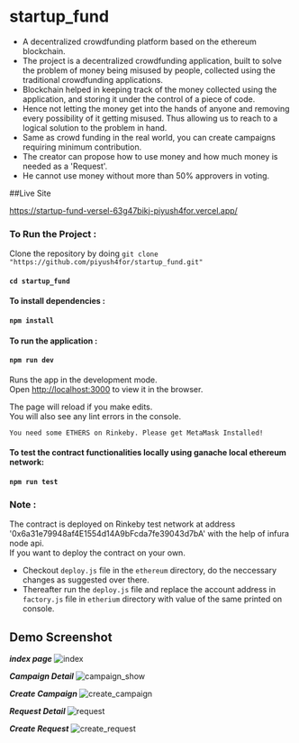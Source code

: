 # startup_fund
* A decentralized crowdfunding platform based on the ethereum blockchain. 
* The project is a decentralized crowdfunding application, built to solve the problem of money being misused by people, collected using the traditional crowdfunding applications.
* Blockchain helped in keeping track of the money collected using the application, and storing it under the control of a piece of code. 
* Hence not letting the money get into the hands of anyone and removing every possibility of it getting misused. Thus allowing us to reach to a logical solution to the problem in hand.
* Same as crowd funding in the real world, you can create campaigns requiring minimum contribution. 
* The creator can propose how to use money and how much money is needed as a 'Request'. 
* He cannot use money without more than 50% approvers in voting.

##Live Site

https://startup-fund-versel-63g47bikj-piyush4for.vercel.app/

### To Run the Project :

Clone the repository by doing `git clone "https://github.com/piyush4for/startup_fund.git"`

#### `cd startup_fund`

#### To install dependencies :

#### `npm install`

#### To run the application :

#### `npm run dev`

Runs the app in the development mode.<br />
Open [http://localhost:3000](http://localhost:3000) to view it in the browser.

The page will reload if you make edits.<br />
You will also see any lint errors in the console.

`You need some ETHERS on Rinkeby. Please get MetaMask Installed!`

#### To test the contract functionalities locally using ganache local ethereum network:

#### `npm run test`

### Note :
The contract is deployed on Rinkeby test network at address '0x6a31e79948af4E1554d14A9bFcda7fe39043d7bA' with the help of infura node api.<br/> 
If you want to deploy the contract on your own. 
* Checkout `deploy.js` file in the `ethereum` directory, do the neccessary changes as suggested over there. 
* Thereafter run the `deploy.js` file and replace the account address in `factory.js` file in `etherium` directory with value of the same printed on console.

## Demo Screenshot

***index page***
![index](https://user-images.githubusercontent.com/67409557/132615574-4b0771c8-8290-4788-9caf-67e6bfb7a574.png)

***Campaign Detail***
![campaign_show](https://user-images.githubusercontent.com/67409557/130391447-811ddf4a-2fe3-468a-9605-c01944200a5a.png)

***Create Campaign***
![create_campaign](https://user-images.githubusercontent.com/67409557/130391567-231f68a5-22b6-41f7-8799-c11052bb63bf.png)

***Request Detail***
![request](https://user-images.githubusercontent.com/67409557/130391478-bb3f426b-aec9-413d-a1c3-4a757f94e914.png)

***Create Request***
![create_request](https://user-images.githubusercontent.com/67409557/130391526-c4d52c8a-fd99-45e4-a7e2-cad2d5742dae.png)


